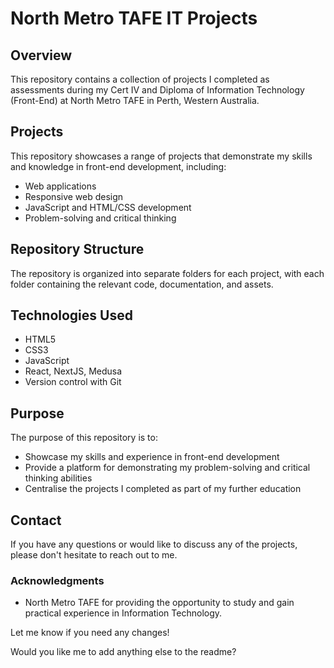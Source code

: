 # North Metro TAFE IT Projects
## Overview

This repository contains a collection of projects I completed as assessments during my Cert IV and Diploma of Information Technology (Front-End) at North Metro TAFE in Perth, Western Australia.

## Projects

This repository showcases a range of projects that demonstrate my skills and knowledge in front-end development, including:

* Web applications
* Responsive web design
* JavaScript and HTML/CSS development
* Problem-solving and critical thinking

## Repository Structure

The repository is organized into separate folders for each project, with each folder containing the relevant code, documentation, and assets.

## Technologies Used

* HTML5
* CSS3
* JavaScript
* React, NextJS, Medusa
* Version control with Git

## Purpose

The purpose of this repository is to:

* Showcase my skills and experience in front-end development
* Provide a platform for demonstrating my problem-solving and critical thinking abilities
* Centralise the projects I completed as part of my further education

## Contact

If you have any questions or would like to discuss any of the projects, please don't hesitate to reach out to me.

### Acknowledgments

* North Metro TAFE for providing the opportunity to study and gain practical experience in Information Technology.

Let me know if you need any changes! 

Would you like me to add anything else to the readme?

